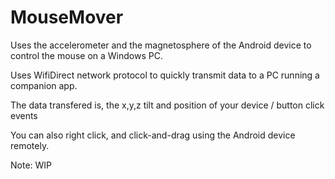 MouseMover
==========

Uses the accelerometer and the magnetosphere of the Android device to control the mouse on a Windows PC.

Uses WifiDirect network protocol to quickly transmit data to a PC running a companion app.

The data transfered is, the x,y,z tilt and position of your device / button click events

You can also right click, and click-and-drag using the Android device remotely.

Note: WIP
